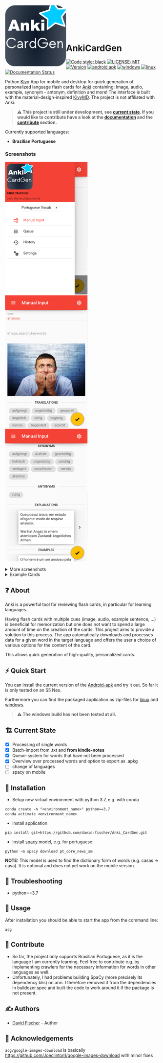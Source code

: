 <div>
<img align="left" height=200 src="acg/assets/AnkiCardGen.png">
</br>
</br>
</br>
</br>
</br>
<h1>AnkiCardGen</h1>
</div>

[![Code style: black](https://img.shields.io/badge/code%20style-black-000000.svg)](https://github.com/psf/black) [![LICENSE: MIT](https://img.shields.io/github/license/david-fischer/Anki_CardGen)](https://github.com/david-fischer/Anki_CardGen/blob/master/LICENSE) [![Version](https://img.shields.io/github/v/tag/david-fischer/Anki_CardGen?label=version)]() [![android apk](https://github.com/david-fischer/Anki_CardGen/workflows/build%20android%20apk/badge.svg?branch=v1.0.9)]() [![windows](https://github.com/david-fischer/Anki_CardGen/workflows/build%20windows/badge.svg?branch=v1.0.9)]() [![linux](https://github.com/david-fischer/Anki_CardGen/workflows/build%20linux/badge.svg?branch=v1.0.9)]() [![Documentation Status](https://readthedocs.org/projects/anki-cardgen/badge/?version=latest)](https://anki-cardgen.readthedocs.io/en/latest/?badge=latest)

Python [Kivy](https://kivy.org/) App for mobile and desktop for quick generation of personalized language flash cards for [Anki](https://apps.ankiweb.net/) containing: Image, audio, example, synonym - antonym, definition and more! The interface is built with the material-design-inspired [KivyMD](https://github.com/kivymd/KivyMD). The project is not affiliated with Anki.

> **:warning: This project is still under development, see [current state](https://github.com/david-fischer/Anki_CardGen#-current-state). If you would like to contribute have a look at the [documentation](https://anki-cardgen.readthedocs.io) and the [contribute](https://github.com/david-fischer/Anki_CardGen#-contribute) section.**

Currently supported languages:

* **Brazilian Portuguese**

### Screenshots
<!-- jinja-block screenshots
$ for file in img_files
$ if loop.index ==4
{{ comment_tag }}

<details>
<summary>More screenshots</summary>
$ endif
<img src="{{ file }}" width=270>&nbsp;{#- this comment removes whitespace (because of the - sign) #}
$ if loop.last and loop.length >=4
</details>
$ endif
$ endfor

<details>
<summary>Example Cards</summary>
$for word in words
<h3>{{ word.name }}</h3>
$for side in word.sides
    <img src="{{ side }}" width=270>
$ endfor
$ endfor
</details>
jinja-block screenshots-->
<!-- jinja-out screenshots start-->
<img src="screenshots/0-nav-drawer-open.png" width=270>&nbsp;<img src="screenshots/1-word.png" width=270>&nbsp;<img src="screenshots/2-word.png" width=270>&nbsp;<!-- -->

<details>
<summary>More screenshots</summary>
<img src="screenshots/3-word-images.png" width=270>&nbsp;<img src="screenshots/4-import.png" width=270>&nbsp;<img src="screenshots/5-export.png" width=270>&nbsp;</details>
<details>
<summary>Example Cards</summary>
<h3>casa</h3>
    <img src="screenshots/casa/meaning-pt_back.png" width=270>
    <img src="screenshots/casa/meaning-pt_front.png" width=270>
    <img src="screenshots/casa/pt-meaning_front.png" width=270>
<h3>comecar</h3>
    <img src="screenshots/comecar/meaning-pt_back.png" width=270>
    <img src="screenshots/comecar/meaning-pt_front.png" width=270>
    <img src="screenshots/comecar/pt-meaning_front.png" width=270>
<h3>convite</h3>
    <img src="screenshots/convite/meaning-pt_back.png" width=270>
    <img src="screenshots/convite/meaning-pt_front.png" width=270>
    <img src="screenshots/convite/pt-meaning_front.png" width=270>
</details>
<!-- jinja-out screenshots end-->

## ❓ About

Anki is a powerful tool for reviewing flash cards, in particular for learning languages.

Having flash cards with multiple cues (image, audio, example sentence, ...) is beneficial for memorization but one does not want to spend a large amount of time on the creation of the cards. This project aims to provide a solution to this process. The app automatically downloads and processes data for a given word in the target language and offers the user a choice of various options for the content of the card.

This allows quick generation of high-quality, personalized cards.

## ⚡ Quick Start

You can install the current version of the [Android-apk](https://github.com/david-fischer/Anki_CardGen/tree/data/android) and try it out. So far it is only tested on an S5 Neo.

Furthermore you can find the packaged application as zip-files for [linux](https://github.com/david-fischer/Anki_CardGen/raw/data/linux/AnkiCardGen.zip) and [windows](https://github.com/david-fischer/Anki_CardGen/raw/data/windows/AnkiCardGen.zip).

> **⚠️  The windows build has not been tested at all.**

## 🏗 Current State

* [x] Processing of single words
* [x] Batch-import from .txt and **from kindle-notes**
* [x] Queue-system for words that have not been processed
* [x] Overview over processed words and option to export as .apkg
* [ ] change of languages
* [ ] spacy on mobile

## 🚧 Installation

* Setup new virtual environment with python 3.7, e.g. with conda

```
conda create -n "<environment_name>" python==3.7
conda activate <environment_name>
```

* install application

```
pip install git+https://github.com/david-fischer/Anki_CardGen.git
```

* Install [spacy](https://github.com/explosion/spaCy) model, e.g. for portuguese:

```
python -m spacy download pt_core_news_sm
```

**NOTE:** This model is used to find the dictionary form of words (e.g. casas -> casa). It is optional and does not yet work on the mobile version.


## 🎯 Troubleshooting

* python==3.7

## 🔧 Usage

After installation you should be able to start the app from the command line:
```
acg
```


## 🚀 Contribute
* So far, the project only supports Brasilian Portuguese, as it is the language I am currently learning.
  Feel free to contribute e.g. by implementing crawlers for the necessary information for words in other languages as well.
* Unfortunately, I had problems building SpaCy (more precisely its dependency blis) on arm. I therefore removed it from the dependencies in buildozer.spec and built the code to work around it if the package is not present.

## ✍️ Authors
- [David Fischer](https://github.com/david-fischer) - Author

## 🎉 Acknowledgements

`acg/google-images-download` is basically https://github.com/Joeclinton1/google-images-download with minor fixes
